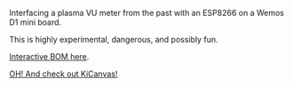 Interfacing a plasma VU meter from the past with an ESP8266 on a Wemos D1 mini board.

This is highly experimental, dangerous, and possibly fun.

[Interactive BOM here](https://htmlpreview.github.io/?https://github.com/robotto/plasma/blob/master/bom/ibom.html).

[OH! And check out KiCanvas!](https://kicanvas.org/?github=https%3A%2F%2Fgithub.com%2FRobotto%2Fplasma)